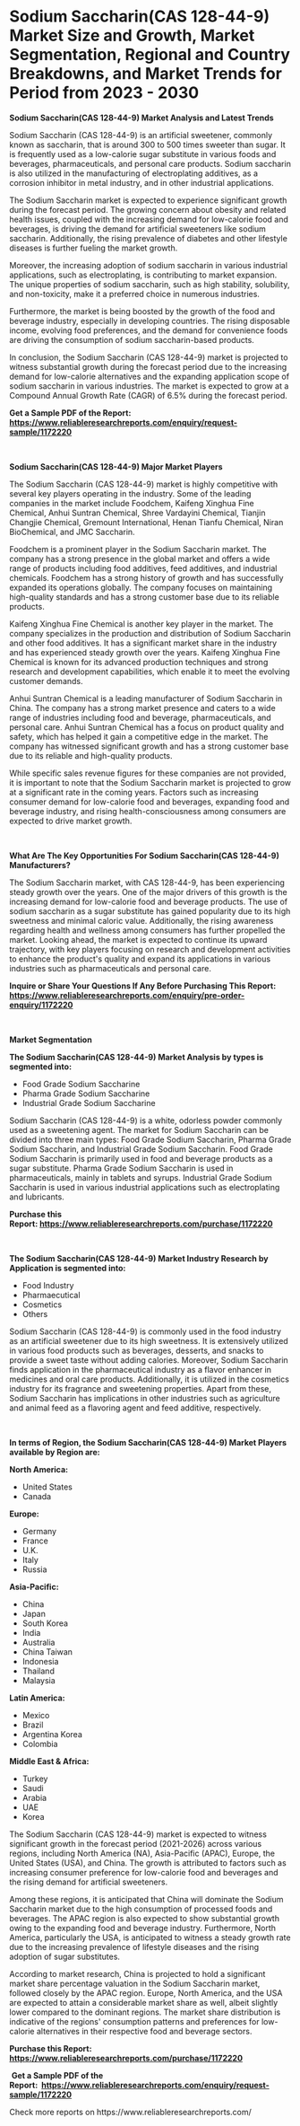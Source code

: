 <p><h1>Sodium Saccharin(CAS 128-44-9) Market Size and Growth, Market Segmentation, Regional and Country Breakdowns, and Market Trends for Period from 2023 -  2030</h1></p><p><strong>Sodium Saccharin(CAS 128-44-9) Market Analysis and Latest Trends</strong></p>
<p><p>Sodium Saccharin (CAS 128-44-9) is an artificial sweetener, commonly known as saccharin, that is around 300 to 500 times sweeter than sugar. It is frequently used as a low-calorie sugar substitute in various foods and beverages, pharmaceuticals, and personal care products. Sodium saccharin is also utilized in the manufacturing of electroplating additives, as a corrosion inhibitor in metal industry, and in other industrial applications.</p><p>The Sodium Saccharin market is expected to experience significant growth during the forecast period. The growing concern about obesity and related health issues, coupled with the increasing demand for low-calorie food and beverages, is driving the demand for artificial sweeteners like sodium saccharin. Additionally, the rising prevalence of diabetes and other lifestyle diseases is further fueling the market growth.</p><p>Moreover, the increasing adoption of sodium saccharin in various industrial applications, such as electroplating, is contributing to market expansion. The unique properties of sodium saccharin, such as high stability, solubility, and non-toxicity, make it a preferred choice in numerous industries.</p><p>Furthermore, the market is being boosted by the growth of the food and beverage industry, especially in developing countries. The rising disposable income, evolving food preferences, and the demand for convenience foods are driving the consumption of sodium saccharin-based products.</p><p>In conclusion, the Sodium Saccharin (CAS 128-44-9) market is projected to witness substantial growth during the forecast period due to the increasing demand for low-calorie alternatives and the expanding application scope of sodium saccharin in various industries. The market is expected to grow at a Compound Annual Growth Rate (CAGR) of 6.5% during the forecast period.</p></p>
<p><strong>Get a Sample PDF of the Report:&nbsp; <a href="https://www.reliableresearchreports.com/enquiry/request-sample/1172220">https://www.reliableresearchreports.com/enquiry/request-sample/1172220</a></strong></p>
<p>&nbsp;</p>
<p><strong>Sodium Saccharin(CAS 128-44-9) Major Market Players</strong></p>
<p><p>The Sodium Saccharin (CAS 128-44-9) market is highly competitive with several key players operating in the industry. Some of the leading companies in the market include Foodchem, Kaifeng Xinghua Fine Chemical, Anhui Suntran Chemical, Shree Vardayini Chemical, Tianjin Changjie Chemical, Gremount International, Henan Tianfu Chemical, Niran BioChemical, and JMC Saccharin.</p><p>Foodchem is a prominent player in the Sodium Saccharin market. The company has a strong presence in the global market and offers a wide range of products including food additives, feed additives, and industrial chemicals. Foodchem has a strong history of growth and has successfully expanded its operations globally. The company focuses on maintaining high-quality standards and has a strong customer base due to its reliable products.</p><p>Kaifeng Xinghua Fine Chemical is another key player in the market. The company specializes in the production and distribution of Sodium Saccharin and other food additives. It has a significant market share in the industry and has experienced steady growth over the years. Kaifeng Xinghua Fine Chemical is known for its advanced production techniques and strong research and development capabilities, which enable it to meet the evolving customer demands.</p><p>Anhui Suntran Chemical is a leading manufacturer of Sodium Saccharin in China. The company has a strong market presence and caters to a wide range of industries including food and beverage, pharmaceuticals, and personal care. Anhui Suntran Chemical has a focus on product quality and safety, which has helped it gain a competitive edge in the market. The company has witnessed significant growth and has a strong customer base due to its reliable and high-quality products.</p><p>While specific sales revenue figures for these companies are not provided, it is important to note that the Sodium Saccharin market is projected to grow at a significant rate in the coming years. Factors such as increasing consumer demand for low-calorie food and beverages, expanding food and beverage industry, and rising health-consciousness among consumers are expected to drive market growth.</p></p>
<p>&nbsp;</p>
<p><strong>What Are The Key Opportunities For Sodium Saccharin(CAS 128-44-9) Manufacturers?</strong></p>
<p><p>The Sodium Saccharin market, with CAS 128-44-9, has been experiencing steady growth over the years. One of the major drivers of this growth is the increasing demand for low-calorie food and beverage products. The use of sodium saccharin as a sugar substitute has gained popularity due to its high sweetness and minimal caloric value. Additionally, the rising awareness regarding health and wellness among consumers has further propelled the market. Looking ahead, the market is expected to continue its upward trajectory, with key players focusing on research and development activities to enhance the product's quality and expand its applications in various industries such as pharmaceuticals and personal care.</p></p>
<p><strong>Inquire or Share Your Questions If Any Before Purchasing This Report: <a href="https://www.reliableresearchreports.com/enquiry/pre-order-enquiry/1172220">https://www.reliableresearchreports.com/enquiry/pre-order-enquiry/1172220</a></strong></p>
<p>&nbsp;</p>
<p><strong>Market Segmentation</strong></p>
<p><strong>The Sodium Saccharin(CAS 128-44-9) Market Analysis by types is segmented into:</strong></p>
<p><ul><li>Food Grade Sodium Saccharine</li><li>Pharma Grade Sodium Saccharine</li><li>Industrial Grade Sodium Saccharine</li></ul></p>
<p><p>Sodium Saccharin (CAS 128-44-9) is a white, odorless powder commonly used as a sweetening agent. The market for Sodium Saccharin can be divided into three main types: Food Grade Sodium Saccharin, Pharma Grade Sodium Saccharin, and Industrial Grade Sodium Saccharin. Food Grade Sodium Saccharin is primarily used in food and beverage products as a sugar substitute. Pharma Grade Sodium Saccharin is used in pharmaceuticals, mainly in tablets and syrups. Industrial Grade Sodium Saccharin is used in various industrial applications such as electroplating and lubricants.</p></p>
<p><strong>Purchase this Report:&nbsp;<a href="https://www.reliableresearchreports.com/purchase/1172220">https://www.reliableresearchreports.com/purchase/1172220</a></strong></p>
<p>&nbsp;</p>
<p><strong>The Sodium Saccharin(CAS 128-44-9) Market Industry Research by Application is segmented into:</strong></p>
<p><ul><li>Food Industry</li><li>Pharmaecutical</li><li>Cosmetics</li><li>Others</li></ul></p>
<p><p>Sodium Saccharin (CAS 128-44-9) is commonly used in the food industry as an artificial sweetener due to its high sweetness. It is extensively utilized in various food products such as beverages, desserts, and snacks to provide a sweet taste without adding calories. Moreover, Sodium Saccharin finds application in the pharmaceutical industry as a flavor enhancer in medicines and oral care products. Additionally, it is utilized in the cosmetics industry for its fragrance and sweetening properties. Apart from these, Sodium Saccharin has implications in other industries such as agriculture and animal feed as a flavoring agent and feed additive, respectively.</p></p>
<p>&nbsp;</p>
<p><strong>In terms of Region, the Sodium Saccharin(CAS 128-44-9) Market Players available by Region are:</strong></p>
<p>
    <p> <strong> North America: </strong>
        <ul>
            <li>United States</li>
            <li>Canada</li>
        </ul>
        </p> 
    <p> <strong> Europe: </strong>
        <ul>
            <li>Germany</li>
            <li>France</li>
            <li>U.K.</li>
            <li>Italy</li>
            <li>Russia</li>
        </ul>
        </p> 
    <p> <strong> Asia-Pacific: </strong>
        <ul>
            <li>China</li>
            <li>Japan</li>
            <li>South Korea</li>
            <li>India</li>
            <li>Australia</li>
            <li>China Taiwan</li>
            <li>Indonesia</li>
            <li>Thailand</li>
            <li>Malaysia</li>
        </ul>
        </p> 
    <p> <strong> Latin America: </strong>
        <ul>
            <li>Mexico</li>
            <li>Brazil</li>
            <li>Argentina Korea</li>
            <li>Colombia</li>
        </ul>
        </p> 
    <p> <strong> Middle East & Africa: </strong>
        <ul>
            <li>Turkey</li>
            <li>Saudi</li>
            <li>Arabia</li>
            <li>UAE</li>
            <li>Korea</li>
        </ul>
    </p>
    </p>
<p><p>The Sodium Saccharin (CAS 128-44-9) market is expected to witness significant growth in the forecast period (2021-2026) across various regions, including North America (NA), Asia-Pacific (APAC), Europe, the United States (USA), and China. The growth is attributed to factors such as increasing consumer preference for low-calorie food and beverages and the rising demand for artificial sweeteners.</p><p>Among these regions, it is anticipated that China will dominate the Sodium Saccharin market due to the high consumption of processed foods and beverages. The APAC region is also expected to show substantial growth owing to the expanding food and beverage industry. Furthermore, North America, particularly the USA, is anticipated to witness a steady growth rate due to the increasing prevalence of lifestyle diseases and the rising adoption of sugar substitutes.</p><p>According to market research, China is projected to hold a significant market share percentage valuation in the Sodium Saccharin market, followed closely by the APAC region. Europe, North America, and the USA are expected to attain a considerable market share as well, albeit slightly lower compared to the dominant regions. The market share distribution is indicative of the regions' consumption patterns and preferences for low-calorie alternatives in their respective food and beverage sectors.</p></p>
<p><strong>Purchase this Report: <a href="https://www.reliableresearchreports.com/purchase/1172220">https://www.reliableresearchreports.com/purchase/1172220</a></strong></p>
<p>&nbsp;<strong>Get a Sample PDF of the Report:&nbsp;&nbsp;<a href="https://www.reliableresearchreports.com/enquiry/request-sample/1172220">https://www.reliableresearchreports.com/enquiry/request-sample/1172220</a></strong></p>
<p><strong></strong></p>
<p>Check more reports on https://www.reliableresearchreports.com/</p>
